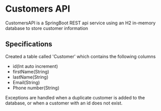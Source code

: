 # Customers API
CustomersAPI is a SpringBoot REST api service using an H2 in-memory database to store customer information

## Specifications
Created a table called 'Customer' which contains the following columns
* id(Int auto increment)
* firstName(String)
* lastName(String)
* Email(String)
* Phone number(String)

Exceptions are handled when a duplicate customer is added to the database, or when a customer with an id does not exist.

## 